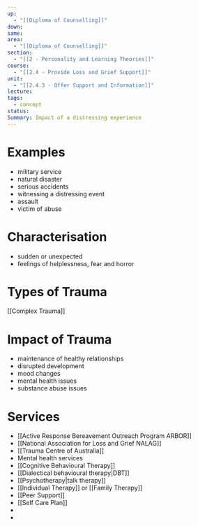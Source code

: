 ```yaml
---
up:
  - "[[Diploma of Counselling]]"
down: 
same: 
area:
  - "[[Diploma of Counselling]]"
section:
  - "[[2 - Personality and Learning Theories]]"
course:
  - "[[2.4 - Provide Loss and Grief Support]]"
unit:
  - "[[2.4.3 - Offer Support and Information]]"
lecture: 
tags:
  - concept
status: 
Summary: Impact of a distressing experience
---
```

# Examples
- military service
- natural disaster
- serious accidents
- witnessing a distressing event
- assault
- victim of abuse
# Characterisation
- sudden or unexpected
- feelings of helplessness, fear and horror


# Types of Trauma
[[Complex Trauma]]

# Impact of Trauma
- maintenance of healthy relationships
- disrupted development
- mood changes
- mental health issues
- substance abuse issues
# Services
- [[Active Response Bereavement Outreach Program ARBOR]]
- [[National Association for Loss and Grief NALAG]]
- [[Trauma Centre of Australia]]
- Mental health services
- [[Cognitive Behavioural Therapy]]
- [[Dialectical behavioural therapy|DBT]]
- [[Psychotherapy|talk therapy]]
- [[Individual Therapy]] or [[Family Therapy]]
- [[Peer Support]]
- [[Self Care Plan]]
- 
- 